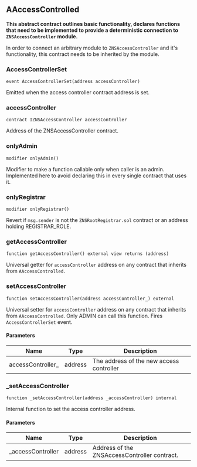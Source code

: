 ## AAccessControlled

**This abstract contract outlines basic functionality, declares functions
that need to be implemented to provide a deterministic connection to `ZNSAccessController` module.**

In order to connect an arbitrary module to `ZNSAccessController` and it's functionality,
this contract needs to be inherited by the module.

### AccessControllerSet

```solidity
event AccessControllerSet(address accessController)
```

Emitted when the access controller contract address is set.

### accessController

```solidity
contract IZNSAccessController accessController
```

Address of the ZNSAccessController contract.

### onlyAdmin

```solidity
modifier onlyAdmin()
```

Modifier to make a function callable only when caller is an admin.
Implemented here to avoid declaring this in every single contract that uses it.

### onlyRegistrar

```solidity
modifier onlyRegistrar()
```

Revert if `msg.sender` is not the `ZNSRootRegistrar.sol` contract
or an address holding REGISTRAR_ROLE.

### getAccessController

```solidity
function getAccessController() external view returns (address)
```

Universal getter for `accessController` address on any contract that
inherits from `AAccessControlled`.

### setAccessController

```solidity
function setAccessController(address accessController_) external
```

Universal setter for `accessController` address on any contract that
inherits from `AAccessControlled`.
Only ADMIN can call this function.
Fires `AccessControllerSet` event.

#### Parameters

| Name | Type | Description |
| ---- | ---- | ----------- |
| accessController_ | address | The address of the new access controller |

### _setAccessController

```solidity
function _setAccessController(address _accessController) internal
```

Internal function to set the access controller address.

#### Parameters

| Name | Type | Description |
| ---- | ---- | ----------- |
| _accessController | address | Address of the ZNSAccessController contract. |

